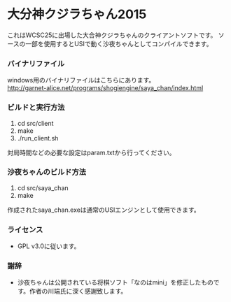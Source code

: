 # 大分神クジラちゃん2015 #

これはWCSC25に出場した大合神クジラちゃんのクライアントソフトです。
ソースの一部を使用するとUSIで動く沙夜ちゃんとしてコンパイルできます。

### バイナリファイル ###

windows用のバイナリファイルはこちらにあります。  
http://garnet-alice.net/programs/shogiengine/saya_chan/index.html

### ビルドと実行方法 ###

1. cd src/client
2. make
3. ./run_client.sh

対局時間などの必要な設定はparam.txtから行ってください。

### 沙夜ちゃんのビルド方法 ###

1. cd src/saya_chan
2. make

作成されたsaya_chan.exeは通常のUSIエンジンとして使用できます。

### ライセンス ###

* GPL v3.0に従います。

### 謝辞 ###

* 沙夜ちゃんは公開されている将棋ソフト「なのはmini」を修正したものです。作者の川端氏に深く感謝致します。
